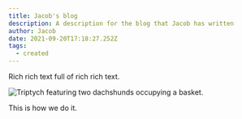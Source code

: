 ```yaml
---
title: Jacob's blog
description: A description for the blog that Jacob has written
author: Jacob
date: 2021-09-20T17:18:27.252Z
tags:
  - created
---
```

Rich rich text full of rich rich text.

![Triptych featuring two dachshunds occupying a basket.](/static/img/the-usupring-of-beans.jpg "The Usurping of Beans")

This is how we do it.